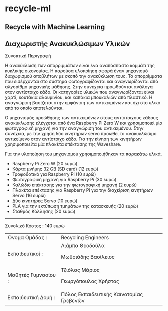# recycle-ml
## Recycle with Machine Learning

## Διαχωριστής Ανακυκλώσιμων Υλικών


Συνοπτική Περιγραφή

Η ανακύκλωση των απορριμμάτων είναι ένα αναπόσπαστο κομμάτι της κυκλικής οικονομίας. Η παρούσα υλοποίηση αφορά έναν μηχανισμό διαχωρισμού αποβλήτων με σκοπό την ανακύκλωση τους. Τα απορρίμματα που εισέρχονται στο σύστημα φωτογραφίζονται και αναγνωρίζονται από αλγορίθμο μηχανικής μάθησης. Στην συνέχεια προωθούνται ανάλογα στον αντίστοιχο κάδο. Οι κατηγορίες υλικών που αναγνωρίζονται είναι χαρτί, κουτάκια αλουμινίου, και καπάκια μπουκαλιών από πλαστικό. Η αναγνώριση βασίζεται στην εμφάνιση των αντικειμένων και όχι στο υλικό από το οποίο αποτελούνται.

Ο μηχανισμός προώθησης των αντικειμένων στους αντίστοιχους κάδους ανακύκλωσης ελέγχεται από ένα Raspberry Pi Zero W και χρησιμοποιεί μία φωτογραφική μηχανή για την αναγνώριση του αντικειμένου. Στην συνέχεια, με την χρήση δύο κινητήρων servo προωθεί το ανακυκλώσιμο αντικείμενο στον αντίστοιχο κάδο. Για την κίνηση των κινητήρων χρησιμοποιείτα μία πλακέτα επέκτασης της Waveshare.

Για την υλοποίηση του μηχανισμού χρησιμοποιήθηκαν τα παρακάτω υλικά.

- Raspberry Pi Zero W (20 ευρώ)
- Κάρτα μνήμης 32 GB (SD card) (12 ευρώ)
- Τροφοδοτικό για Raspberry Pi (10 ευρώ)
- Φωτογραφική μηχανή για Raspberry Pi (30 ευρώ)
- Καλώδιο επέκτασης για την φωτογραφική μηχανή (2 ευρώ)
- Πλακέτα επέκτασης για Raspberry Pi για την διαχείριση κινητήρων Servo (16 ευρώ)
- Δύο κινητήρες Servo (10 ευρώ)
- PLA για την εκτύπωση τμημάτων της κατασκευής (20 ευρώ)
- Σταθμός Κόλλησης (20 ευρώ)
--------------------------
Συνολικό Κόστος : 140 ευρώ


<table>
<tbody>
<tr>
<td>Όνομα Ομάδας :</td>
<td>Recycling Engineers</td>
</tr>
<tr>
<td>Εκπαιδευτικοί :</td>
<td>Λιάμπα Θεοδούλα

Μωϋσιάδης Βασίλειος</td>
</tr>
<tr>
<td>Μαθητές Γυμνασίου :</td>
<td>Τζιόλας Μάριος

Γεωργόπουλος Χρήστος</td>
</tr>
<tr>
<td>Εκπαιδευτική Δομή :</td>
<td>Πόλος Εκπαιδευτικής Καινοτομίας Γρεβενών</td>
</tr>
</tbody>
</table>

